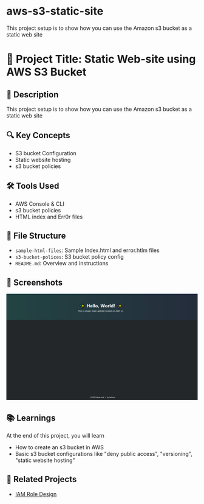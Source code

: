# aws-s3-static-site
This project setup is to show how you can use the Amazon s3 bucket as a static web site

# 🔧 Project Title: Static Web-site using AWS S3 Bucket

## 📌 Description
This project setup is to show how you can use the Amazon s3 bucket as a static web site

## 🔍 Key Concepts
- S3 bucket Configuration
- Static website hosting
- s3 bucket policies


## 🛠️ Tools Used
- AWS Console & CLI
- s3 bucket policies
- HTML index and Err0r files

## 📁 File Structure
- `sample-html-files`: Sample Index.html and error.htlm files
- `s3-bucket-polices`: S3 bucket policy config
- `README.md`: Overview and instructions

## 📸 Screenshots
![static-website](/images/static-website.png)

## 📚 Learnings
At the end of this project, you will learn
- How to create an s3 bucket in AWS
- Basic s3 bucket configurations like "deny public access", "versioning", "static website hosting"

## 🔗 Related Projects
- [IAM Role Design](https://github.com/yourusername/aws-iam-role-design)
